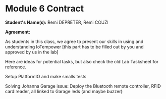 # Module 6 Contract 

**Student's Name(s):** Remi DEPRETER, Remi COUZI

**Agreement:**

As students in this class, we agree to present our skills in using and understanding IoTempower
[this part has to be filled out by you and approved by us in the lab]

Here are ideas for potential tasks, but also check the old Lab Tasksheet for reference.


Setup PlatformIO and make smalls tests

Solving Johanna Garage issue:
Deploy the Bluetooth remote controller, RFID card reader, all linked to Garage leds (and maybe buzzer)
